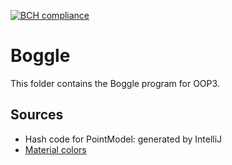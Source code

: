 [![BCH compliance](https://bettercodehub.com/edge/badge/HanzehogeschoolSICT/ITV2D-Louis-Boggle)](https://bettercodehub.com/)

# Boggle

This folder contains the Boggle program for OOP3.

## Sources
* Hash code for PointModel: generated by IntelliJ
* [Material colors](https://material.io/guidelines/style/color.html#color-color-palette)